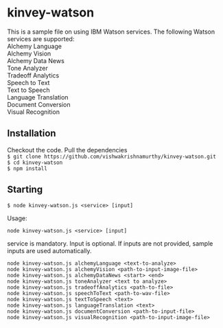 # kinvey-watson
This is a sample file on using IBM Watson services. The following Watson services are supported:  
Alchemy Language  
Alchemy Vision  
Alchemy Data News  
Tone Analyzer  
Tradeoff Analytics  
Speech to Text  
Text to Speech  
Language Translation  
Document Conversion  
Visual Recognition  


## Installation
Checkout the code. Pull the dependencies  
`$ git clone https://github.com/vishwakrishnamurthy/kinvey-watson.git`  
`$ cd kinvey-watson`  
`$ npm install`  


## Starting

`$ node kinvey-watson.js <service> [input]`


Usage:  

`node kinvey-watson.js <service> [input]`  

service is mandatory. Input is optional. If inputs are not provided, sample inputs are used automatically.  

`node kinvey-watson.js alchemyLanguage <text-to-analyze>`  
`node kinvey-watson.js alchemyVision <path-to-input-image-file>`  
`node kinvey-watson.js alchemyDataNews <start> <end>`  
`node kinvey-watson.js toneAnalyzer <text to analyze>`  
`node kinvey-watson.js tradeoffAnalytics <path-to-file>`  
`node kinvey-watson.js speechToText <path-to-wav-file>`  
`node kinvey-watson.js textToSpeech <text>`  
`node kinvey-watson.js languageTranslation <text>`  
`node kinvey-watson.js documentConversion <path-to-input-file>`  
`node kinvey-watson.js visualRecognition <path-to-input-image-file>`  

